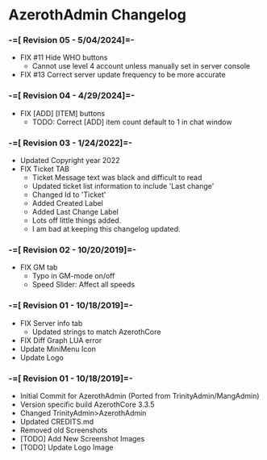 # AzerothAdmin Changelog

### -=[ Revision 05 - 5/04/2024]=-
- FIX #11 Hide WHO buttons
  - Cannot use level 4 account unless manually set in server console
- FIX #13 Correct server update frequency to be more accurate
### -=[ Revision 04 - 4/29/2024]=-
- FIX [ADD] [ITEM] buttons
  - TODO: Correct [ADD] item count default to 1 in chat window
### -=[ Revision 03 - 1/24/2022]=-
- Updated Copyright year 2022
- FIX Ticket TAB
  - Ticket Message text was black and difficult to read
  - Updated ticket list information to include 'Last change'
  - Changed Id to 'Ticket'
  - Added Created Label
  - Added Last Change Label
  - Lots off little things added.
  - I am bad at keeping this changelog updated.
### -=[ Revision 02 - 10/20/2019]=-
- FIX GM tab
  - Typo in GM-mode on/off
  - Speed Slider: Affect all speeds

### -=[ Revision 01 - 10/18/2019]=-
- FIX Server info tab
  - Updated strings to match AzerothCore
- FIX Diff Graph LUA error
- Update MiniMenu Icon
- Update Logo

### -=[ Revision 01 - 10/18/2019]=-
- Initial Commit for AzerothAdmin (Ported from TrinityAdmin/MangAdmin)
- Version specific build AzerothCore 3.3.5
- Changed TrinityAdmin>AzerothAdmin
- Updated CREDITS.md
- Removed old Screenshots
- [TODO] Add New Screenshot Images
- [TODO] Update Logo Image
